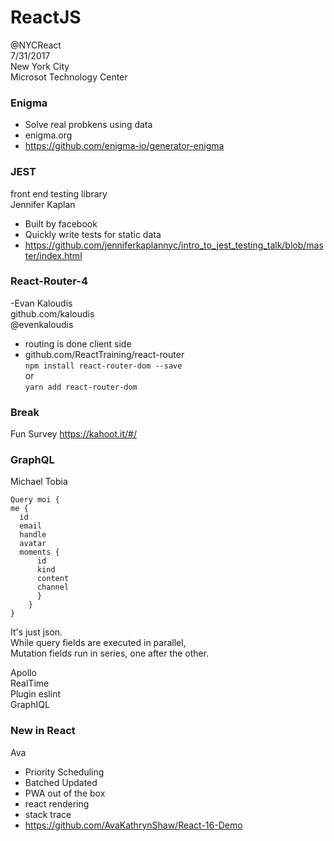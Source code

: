 # **ReactJS**  
@NYCReact  
7/31/2017  
New York City  
Microsot Technology Center  


### Enigma  
- Solve real probkens using data  
- enigma.org  
- https://github.com/enigma-io/generator-enigma  

### JEST  
front end testing library  
Jennifer Kaplan  
- Built by facebook  
- Quickly write tests for static data  
- https://github.com/jenniferkaplannyc/intro_to_jest_testing_talk/blob/master/index.html  



### React-Router-4  
-Evan Kaloudis  
github.com/kaloudis  
@evenkaloudis  
- routing is done client side  
- github.com/ReactTraining/react-router  
`npm install react-router-dom --save`  
or  
`yarn add react-router-dom`    


### Break  
Fun Survey 
https://kahoot.it/#/  


### GraphQL  
Michael Tobia  
```
Query moi {
me {
  id
  email
  handle
  avatar
  moments {
      id
	  kind
	  content
	  channel
	  }
	}
}
```
It's just json.  
While query fields are executed in parallel,  
Mutation fields run in series, one after the other.  

Apollo  
RealTime  
Plugin eslint  
GraphIQL  


### New in React  
Ava   
- Priority Scheduling
- Batched Updated
- PWA out of the box
- react rendering
- stack trace
- https://github.com/AvaKathrynShaw/React-16-Demo  
 








